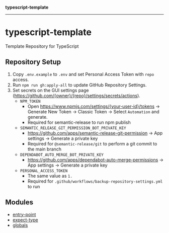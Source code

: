 **typescript-template**

---

# typescript-template

Template Repository for TypeScript

## Repository Setup

1. Copy `.env.example` to `.env` and set Personal Access Token with `repo` access.
2. Run `npm run gh:apply-all` to update GitHub Repository Settings.
3. Set secrets on the GUI settings page (<https://github.com/{owner}/{repo}/settings/secrets/actions>).
    - `NPM_TOKEN`
        - Open <https://www.npmjs.com/settings/{your-user-id}/tokens> -> Generate New Token -> Classic Token -> Select `Automation` and generate.
        - Required for semantic-release to run npm publish
    - `SEMANTIC_RELEASE_GIT_PERMISSION_BOT_PRIVATE_KEY`
        - <https://github.com/apps/semantic-release-git-permission> -> App settings -> Generate a private key
        - Required for `@semantic-release/git` to perform a git commit to the main branch
    - `DEPENDABOT_AUTO_MERGE_BOT_PRIVATE_KEY`
        - <https://github.com/apps/dependabot-auto-merge-permissions> -> App settings -> Generate a private key
    - `PERSONAL_ACCESS_TOKEN`
        - The same value as `1.`
        - Required for `.github/workflows/backup-repository-settings.yml` to run

## Modules

- [entry-point](entry-point.md)
- [expect-type](expect-type.md)
- [globals](globals.md)
